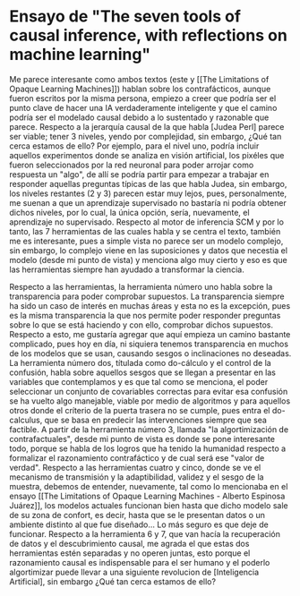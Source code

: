# Ensayo de "The seven tools of causal inference, with reflections on machine learning"
Me parece interesante como ambos textos (este y [[The Limitations of Opaque Learning Machines]]) hablan sobre los contrafácticos, aunque fueron escritos por la misma persona, empiezo a creer que podría ser el punto clave de hacer una IA verdaderamente inteligente y que el camino podría ser el modelado causal debido a lo sustentado y razonable que parece.
Respecto a la jerarquía causal de la que habla [Judea Perl] parece ser viable; tener 3 niveles, yendo por complejidad, sin embargo, ¿Qué tan cerca estamos de ello? Por ejemplo, para el nivel uno, podría incluir aquellos experimentos donde se analiza en visión artificial, los pixéles que fueron seleccionados por la red neuronal para poder arrojar como respuesta un "algo", de allí se podría partir para empezar a trabajar en responder aquellas preguntas típicas de las que habla Judea, sin embargo, los niveles restantes (2 y 3) parecen estar muy lejos, pues, personalmente, me suenan a que un aprendizaje supervisado no bastaría ni podría obtener dichos niveles, por lo cual, la única opción, sería, nuevamente, el aprendizaje no supervisado.
Respecto al motor de inferencia SCM y por lo tanto, las 7 herramientas de las cuales habla y se centra el texto, también me es interesante, pues a simple vista no parece ser un modelo complejo, sin embargo, lo complejo viene en las suposiciones y datos que necestia el modelo (desde mi punto de vista) y menciona algo muy cierto y eso es que las herramientas siempre han ayudado a transformar la ciencia.

Respecto a las herramientas, la herramienta número uno habla sobre la transparencia para poder comprobar supuestos. La transparencia siempre ha sido un caso de interés en muchas áreas y esta no es la excepción, pues es la misma transparencia la que nos permite poder responder preguntas sobre lo que se está haciendo y con ello, comprobar dichos supuestos.
Respecto a esto, me gustaría agregar que aquí empieza un camino bastante complicado, pues hoy en día, ni siquiera tenemos transparencia en muchos de los modelos que se usan, causando sesgos o inclinaciones no deseadas. La herramienta número dos, títulada como do-cálculo y el control de la confusión, habla sobre aquellos sesgos que se llegan a presentar en las variables que contemplamos y es que tal como se menciona, el poder seleccionar un conjunto de covariables correctas para evitar esa confusión se ha vuelto algo manejable, viable por medio de algoritmos y para aquellos otros donde el críterio de la puerta trasera no se cumple, pues entra el do-calculus, que se basa en predecir las intervenciones siempre que sea factible. A partir de la herramienta número 3, llamada "la algortimización de contrafactuales", desde mi punto de vista es donde se pone interesante todo, porque se habla de los logros que ha tenido la humanidad respecto a formalizar el razonamiento contrafáctico y de cual será ese "valor de verdad". Respecto a las herramientas cuatro y cinco, donde se ve el mecanismo de transmisión y la adaptibilidad, validez y el sesgo de la muestra, debemos de entender, nuevamente, tal como lo mencionaba en el ensayo [[The Limitations of Opaque Learning Machines - Alberto Espinosa Juárez]], los modelos actuales funcionan bien hasta que dicho modelo sale de su zona de confort, es decir, hasta que se le presentan datos o un ambiente distinto al que fue diseñado... Lo más seguro es que deje de funcionar. Respecto a la herramienta 6 y 7, que van hacía la recuperación de datos y el descubrimiento causal, me agrada el que estas dos herramientas estén separadas y no operen juntas, esto porque el razonamiento causal es indispensable para el ser humano y el poderlo algortimizar puede llevar a una siguiente revolucion de [Inteligencia Artificial], sin embargo ¿Qué tan cerca estamos de ello?